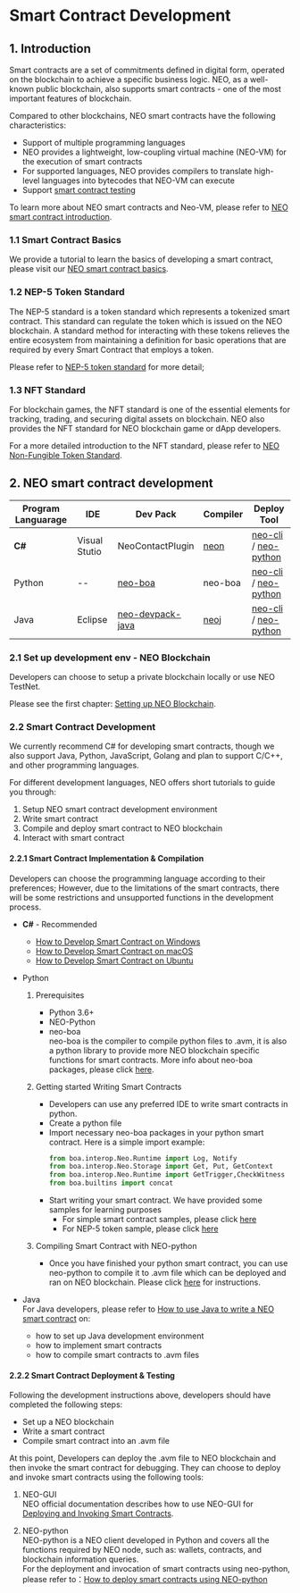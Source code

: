 # Smart Contract Development
## 1. Introduction
Smart contracts are a set of commitments defined in digital form, operated on the blockchain to achieve a specific business logic. NEO, as a well-known public blockchain, also supports smart contracts - one of the most important features of blockchain.

Compared to other blockchains, NEO smart contracts have the following characteristics:
* Support of multiple programming languages
* NEO provides a lightweight, low-coupling virtual machine (NEO-VM) for the execution of smart contracts
* For supported languages, NEO provides compilers to translate high-level languages into bytecodes that NEO-VM can execute
* Support [smart contract testing](https://docs.neo.org/en-us/sc/quickstart/test.html)

To learn more about NEO smart contracts and Neo-VM, please refer to [NEO smart contract introduction](https://docs.neo.org/en-us/sc/introduction.html).

### 1.1 Smart Contract Basics
We provide a tutorial to learn the basics of developing a smart contract, please visit our [NEO smart contract basics](https://github.com/neo-ngd/NEO-Tutorial/blob/master/en/9-smartContract/Smart_Contract_basics.md#neo-smart-contract-101).

### 1.2 NEP-5 Token Standard 
The NEP-5 standard is a token standard which represents a tokenized smart contract. This standard can regulate the token which is issued on the NEO blockchain. A standard method for interacting with these tokens relieves the entire ecosystem from maintaining a definition for basic operations that are required by every Smart Contract that employs a token.

Please refer to [NEP-5 token standard](https://github.com/neo-project/proposals/blob/master/nep-5.mediawiki) for more detail;

### 1.3 NFT Standard
For blockchain games, the NFT standard is one of the essential elements for tracking, trading, and securing digital assets on blockchain. NEO also provides the NFT standard for NEO blockchain game or dApp developers.

For a more detailed introduction to the NFT standard, please refer to [NEO Non-Fungible Token Standard](https://github.com/neo-project/proposals/pull/41/files?short_path=afd2225#diff-afd22253b102da74b022d8c022201ee6).

## 2. NEO smart contract development 


| Program Languarage | IDE | Dev Pack | Compiler | Deploy Tool |
|--|--|--|--|--|
| **C#** | Visual Stutio| NeoContactPlugin | [neon](https://github.com/neo-project/neo-compiler)   | [neo-cli](https://github.com/neo-project/neo-cli/releases) / [neo-python](https://github.com/CityOfZion/neo-python#neo-python) |
| Python | -- | [neo-boa](https://neo-boa.readthedocs.io/en/latest/install.html) |  neo-boa  | [neo-cli](https://github.com/neo-project/neo-cli/releases) / [neo-python](https://github.com/CityOfZion/neo-python#neo-python) |
| Java | Eclipse | [neo-devpack-java](https://github.com/neo-project/neo-devpack-java) | [neoj](https://github.com/neo-project/neo-compiler) | [neo-cli](https://github.com/neo-project/neo-cli/releases) / [neo-python](https://github.com/CityOfZion/neo-python#neo-python) |


### 2.1 Set up development env - NEO Blockchain
Developers can choose to setup a private blockchain locally or use NEO TestNet. 

Please see the first chapter: [Setting up NEO Blockchain](./1.Setting_Up_NEO_Blockchain.md).

### 2.2 Smart Contract Development
We currently recommend C# for developing smart contracts, though we also support Java, Python, JavaScript, Golang and plan to support C/C++, and other programming languages.

For different development languages, NEO offers short tutorials to guide you through:
1. Setup NEO smart contract development environment
2. Write smart contract
3. Compile and deploy smart contract to NEO blockchain
4. Interact with smart contract

#### 2.2.1 Smart Contract Implementation & Compilation
Developers can choose the programming language according to their preferences; However, due to the limitations of the smart contracts, there will be some restrictions and unsupported functions in the development process.
* **C#** - Recommended
    * [How to Develop Smart Contract on Windows](https://docs.neo.org/en-us/sc/quickstart/getting-started-csharp.html)
    * [How to Develop Smart Contract on macOS](https://docs.neo.org/en-us/sc/quickstart/getting-started-csharp-mac.html)
    * [How to Develop Smart Contract on Ubuntu](https://docs.neo.org/en-us/sc/quickstart/getting-started-csharp-ubuntu.html)

* Python
     1. Prerequisites
        * Python 3.6+
        * NEO-Python
        * neo-boa
            \
            neo-boa is the compiler to compile python files to .avm, it is also a python library to provide more NEO blockchain specific functions for smart contracts. More info about neo-boa packages, please click [here](https://neo-boa.readthedocs.io/en/latest/boa/interop/blockchain.html#).

    2. Getting started
        Writing Smart Contracts
        * Developers can use any preferred IDE to write smart contracts in python. 
        * Create a python file
        * Import necessary neo-boa packages in your python smart contract. Here is a simple import example:
            ```python
            from boa.interop.Neo.Runtime import Log, Notify
            from boa.interop.Neo.Storage import Get, Put, GetContext
            from boa.interop.Neo.Runtime import GetTrigger,CheckWitness
            from boa.builtins import concat
            ```
        * Start writing your smart contract. We have provided some samples for learning purposes
            * For simple smart contract samples, please click [here](https://github.com/neo-ngd/NEO-Tutorial/tree/master/neo_docs_neopython_tutorial/smart-contracts)
            * For NEP-5 token sample, please click [here](https://github.com/neo-project/examples-csharp/blob/master/ICO_Template/ICO_Template.cs)

    3. Compiling Smart Contract with NEO-python
        * Once you have finished your python smart contract, you can use neo-python to compile it to .avm file which can be deployed and ran on NEO blockchain. Please click [here](https://github.com/neo-ngd/NEO-Tutorial/blob/master/neo_docs_neopython_tutorial/part2_neopy.md#task-3---smart-contracts) for instructions.
* Java
\
For Java developers, please refer to [How to use Java to write a NEO smart contract](https://docs.neo.org/en-us/sc/quickstart/getting-started-java.html) on:
    * how to set up Java development environment 
    * how to implement smart contracts
    * how to compile smart contracts to .avm files

#### 2.2.2 Smart Contract Deployment & Testing
Following the development instructions above, developers should have completed the following steps:
* Set up a NEO blockchain
* Write a smart contract
* Compile smart contract into an .avm file

At this point, Developers can deploy the .avm file to NEO blockchain and then invoke the smart contract for debugging. They can choose to deploy and invoke smart contracts using the following tools:

1. NEO-GUI
\
NEO official documentation describes how to use NEO-GUI for [Deploying and Invoking Smart Contracts](https://docs.neo.org/en-us/sc/quickstart/deploy-invoke.html).

2. NEO-python
\
NEO-python is a NEO client developed in Python and covers all the functions required by NEO node, such as: wallets, contracts, and blockchain information queries.
\
For the deployment and invocation of smart contracts using neo-python, please refer to：[How to deploy smart contracts using NEO-python](https://github.com/neo-ngd/NEO-Tutorial/blob/master/neo_docs_neopython_tutorial/part2_neopy.md#task-3---smart-contracts)

